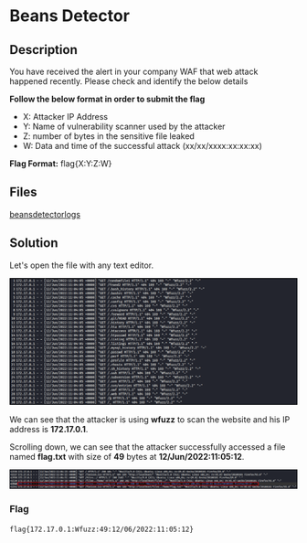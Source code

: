 # Beans Detector

## Description
You have received the alert in your company WAF that web attack happened recently. Please check and identify the below details

**Follow the below format in order to submit the flag**

* X: Attacker IP Address
* Y: Name of vulnerability scanner used by the attacker
* Z: number of bytes in the sensitive file leaked
* W: Data and time of the successful attack (xx/xx/xxxx:xx:xx:xx)

**Flag Format:** flag{X:Y:Z:W}

## Files

[beansdetectorlogs](./beansdetectorlogs)

## Solution

Let's open the file with any text editor.

<p align="center">
    <img src="./1.png">
</p>

We can see that the attacker is using **wfuzz** to scan the website and his IP address is **172.17.0.1**.

Scrolling down, we can see that the attacker successfully accessed a file named **flag.txt** with size of **49** bytes at **12/Jun/2022:11:05:12**.

<p align="center">
    <img src="./2.png">
</p>

### Flag

```
flag{172.17.0.1:Wfuzz:49:12/06/2022:11:05:12}
```
